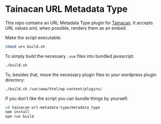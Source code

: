 # Tainacan URL Metadata Type

This repo contains an URL Metadata Type plugin for [Tainacan](https://tainacan.org). It accepts URL values and, when possible, renders them as an embed.

Make the script executable:

```sh
chmod u+x build.sh
```

To simply build the necessary `.vue` files into bundled javascript:

```sh
./build.sh
```

To, besides that, move the necessary plugin files to your wordpress plugin directory:

```sh
./build.sh /var/www/html/wp-content/plugins/
```

If you don't like the script you can bundle things by yourself:

```sh
cd tainacan-url-metadata-type/metadata_type
npm install
npm run build
```
